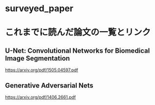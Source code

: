 # surveyed_paper

# これまでに読んだ論文の一覧とリンク

## U-Net: Convolutional Networks for Biomedical Image Segmentation
https://arxiv.org/pdf/1505.04597.pdf

## Generative Adversarial Nets
https://arxiv.org/pdf/1406.2661.pdf
